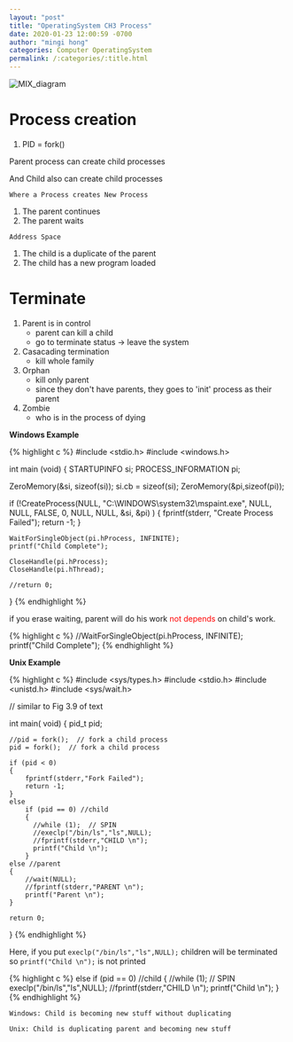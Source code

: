 ```yaml
---
layout: "post"
title: "OperatingSystem CH3 Process"
date: 2020-01-23 12:00:59 -0700
author: "mingi hong"
categories: Computer OperatingSystem
permalink: /:categories/:title.html
---
```


![MIX_diagram](/minglab/assets/MIX_diagram.png)

# Process creation
1. PID = fork()

Parent process can create child processes

And Child also can create child processes

`Where a Process creates New Process`
1. The parent continues
2. The parent waits

`Address Space`
1. The child is a duplicate of the parent
2. The child has a new program loaded  

# Terminate
1. Parent is in control
    - parent can kill a child
    - go to terminate status -> leave the system
2. Casacading termination
    - kill whole family
3. Orphan
    - kill only parent
    - since they don't have parents, they goes to 'init' process as their parent
4. Zombie
    - who is in the process of dying

**Windows Example**

{% highlight c %}
#include <stdio.h>
#include <windows.h>

int main (void)
{
  STARTUPINFO si;
  PROCESS_INFORMATION pi;
  
   ZeroMemory(&si, sizeof(si));
   si.cb = sizeof(si);
   ZeroMemory(&pi,sizeof(pi));
   
   if (!CreateProcess(NULL,
        "C:\\WINDOWS\\system32\\mspaint.exe",
		NULL,
		NULL,
		FALSE,
		0,
		NULL,
		NULL,
		&si,
		&pi)
	  )
	{
		fprintf(stderr, "Create Process Failed");
		return -1;
	}		
	
	WaitForSingleObject(pi.hProcess, INFINITE);
	printf("Child Complete");
	
	CloseHandle(pi.hProcess);
	CloseHandle(pi.hThread);
		
	//return 0;
}
{% endhighlight %}

if you erase waiting, parent will do his work <font color='red'>not depends</font> on child's work.

{% highlight c %}
    //WaitForSingleObject(pi.hProcess, INFINITE);
	printf("Child Complete");
{% endhighlight %}

**Unix Example**

{% highlight c %}
#include <sys/types.h>
#include <stdio.h>
#include <unistd.h>
#include <sys/wait.h>


// similar to Fig 3.9 of text

int main( void)
{
	pid_t pid;
	
	//pid = fork();  // fork a child process
	pid = fork();  // fork a child process
	
	if (pid < 0)
	{
		fprintf(stderr,"Fork Failed");
	    return -1;
    }
	else
		if (pid == 0) //child
		{
		  //while (1);  // SPIN
		  //execlp("/bin/ls","ls",NULL);
          //fprintf(stderr,"CHILD \n");
		  printf("Child \n");
		}
	else //parent
	{
		//wait(NULL);
		//fprintf(stderr,"PARENT \n");
		printf("Parent \n");
	}

	return 0;
}
{% endhighlight %}

Here, if you put `execlp("/bin/ls","ls",NULL);` children will be terminated so `printf("Child \n");` is not printed

{% highlight c %}
else
		if (pid == 0) //child
		{
		  //while (1);  // SPIN
		  execlp("/bin/ls","ls",NULL);
          //fprintf(stderr,"CHILD \n");
		  printf("Child \n");
		}
{% endhighlight %}

`Windows:
Child is becoming new stuff without duplicating`

`Unix:
Child is duplicating parent and becoming new stuff`